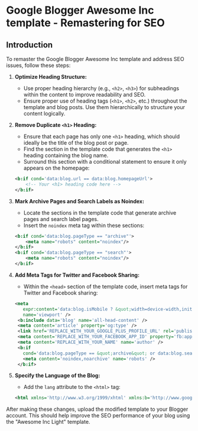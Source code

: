 # Google Blogger Awesome Inc template - Remastering for SEO

## Introduction

To remaster the Google Blogger Awesome Inc template and address SEO issues, follow these steps:

1. **Optimize Heading Structure:**
   - Use proper heading hierarchy (e.g., `<h2>`, `<h3>`) for subheadings within the content to improve readability and SEO.
   - Ensure proper use of heading tags (`<h1>`, `<h2>`, etc.) throughout the template and blog posts. Use them hierarchically to structure your content logically.

2. **Remove Duplicate `<h1>` Heading:**
   - Ensure that each page has only one `<h1>` heading, which should ideally be the title of the blog post or page.
   - Find the section in the template code that generates the `<h1>` heading containing the blog name.
   - Surround this section with a conditional statement to ensure it only appears on the homepage:

   ```xml
   <b:if cond='data:blog.url == data:blog.homepageUrl'>
       <!-- Your <h1> heading code here -->
   </b:if>
   ```

3. **Mark Archive Pages and Search Labels as Noindex:**
   - Locate the sections in the template code that generate archive pages and search label pages.
   - Insert the `noindex` meta tag within these sections:

   ```xml
   <b:if cond='data:blog.pageType == "archive"'>
       <meta name="robots" content="noindex"/>
   </b:if>
   <b:if cond='data:blog.pageType == "search"'>
       <meta name="robots" content="noindex"/>
   </b:if>
   ```

4. **Add Meta Tags for Twitter and Facebook Sharing:**
   - Within the `<head>` section of the template code, insert meta tags for Twitter and Facebook sharing:

   ```xml
   <meta
      expr:content='data:blog.isMobile ? &quot;width=device-width,initial-scale=1.0,minimum-scale=1.0,maximum-scale=1.0&quot; : &quot;width=1100&quot;'
      name='viewport' />
    <b:include data='blog' name='all-head-content' />
    <meta content='article' property='og:type' />
    <link href='REPLACE_WITH_YOUR_GOOGLE_PLUS_PROFILE_URL' rel='publisher' />
    <meta content='REPLACE_WITH_YOUR_FACEBOOK_APP_ID' property='fb:app_id' />
    <meta content='REPLACE_WITH_YOUR_NAME' name='author' />
    <b:if
      cond='data:blog.pageType == &quot;archive&quot; or data:blog.searchQuery or data:blog.searchLabel'>
      <meta content='noindex,noarchive' name='robots' />
    </b:if>
   ```

5. **Specify the Language of the Blog:**
   - Add the `lang` attribute to the `<html>` tag:

   ```xml
   <html xmlns='http://www.w3.org/1999/xhtml' xmlns:b='http://www.google.com/2005/gml/b' xmlns:data='http://www.google.com/2005/gml/data' lang='en'>
   ```

After making these changes, upload the modified template to your Blogger account. This should help improve the SEO performance of your blog using the "Awesome Inc Light" template.
